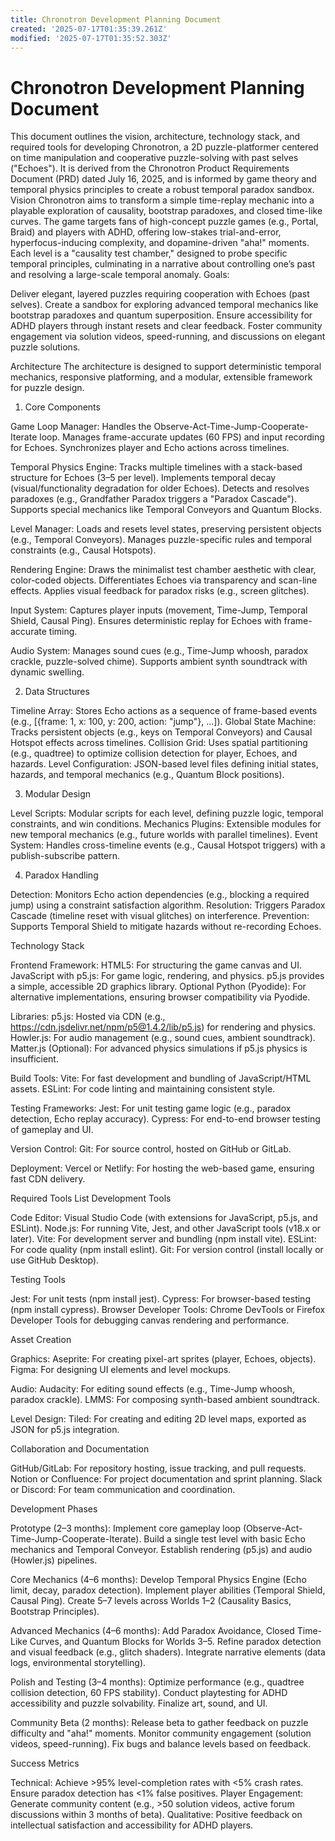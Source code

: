 ```yaml
---
title: Chronotron Development Planning Document
created: '2025-07-17T01:35:39.261Z'
modified: '2025-07-17T01:35:52.303Z'
---
```


# Chronotron Development Planning Document


This document outlines the vision, architecture, technology stack, and required tools for developing Chronotron, a 2D puzzle-platformer centered on time manipulation and cooperative puzzle-solving with past selves ("Echoes"). It is derived from the Chronotron Product Requirements Document (PRD) dated July 16, 2025, and is informed by game theory and temporal physics principles to create a robust temporal paradox sandbox.
Vision
Chronotron aims to transform a simple time-replay mechanic into a playable exploration of causality, bootstrap paradoxes, and closed time-like curves. The game targets fans of high-concept puzzle games (e.g., Portal, Braid) and players with ADHD, offering low-stakes trial-and-error, hyperfocus-inducing complexity, and dopamine-driven "aha!" moments. Each level is a "causality test chamber," designed to probe specific temporal principles, culminating in a narrative about controlling one’s past and resolving a large-scale temporal anomaly.
Goals:

Deliver elegant, layered puzzles requiring cooperation with Echoes (past selves).
Create a sandbox for exploring advanced temporal mechanics like bootstrap paradoxes and quantum superposition.
Ensure accessibility for ADHD players through instant resets and clear feedback.
Foster community engagement via solution videos, speed-running, and discussions on elegant puzzle solutions.

Architecture
The architecture is designed to support deterministic temporal mechanics, responsive platforming, and a modular, extensible framework for puzzle design.
1. Core Components

Game Loop Manager:
Handles the Observe-Act-Time-Jump-Cooperate-Iterate loop.
Manages frame-accurate updates (60 FPS) and input recording for Echoes.
Synchronizes player and Echo actions across timelines.


Temporal Physics Engine:
Tracks multiple timelines with a stack-based structure for Echoes (3–5 per level).
Implements temporal decay (visual/functionality degradation for older Echoes).
Detects and resolves paradoxes (e.g., Grandfather Paradox triggers a "Paradox Cascade").
Supports special mechanics like Temporal Conveyors and Quantum Blocks.


Level Manager:
Loads and resets level states, preserving persistent objects (e.g., Temporal Conveyors).
Manages puzzle-specific rules and temporal constraints (e.g., Causal Hotspots).


Rendering Engine:
Draws the minimalist test chamber aesthetic with clear, color-coded objects.
Differentiates Echoes via transparency and scan-line effects.
Applies visual feedback for paradox risks (e.g., screen glitches).


Input System:
Captures player inputs (movement, Time-Jump, Temporal Shield, Causal Ping).
Ensures deterministic replay for Echoes with frame-accurate timing.


Audio System:
Manages sound cues (e.g., Time-Jump whoosh, paradox crackle, puzzle-solved chime).
Supports ambient synth soundtrack with dynamic swelling.



2. Data Structures

Timeline Array: Stores Echo actions as a sequence of frame-based events (e.g., [{frame: 1, x: 100, y: 200, action: "jump"}, ...]).
Global State Machine: Tracks persistent objects (e.g., keys on Temporal Conveyors) and Causal Hotspot effects across timelines.
Collision Grid: Uses spatial partitioning (e.g., quadtree) to optimize collision detection for player, Echoes, and hazards.
Level Configuration: JSON-based level files defining initial states, hazards, and temporal mechanics (e.g., Quantum Block positions).

3. Modular Design

Level Scripts: Modular scripts for each level, defining puzzle logic, temporal constraints, and win conditions.
Mechanics Plugins: Extensible modules for new temporal mechanics (e.g., future worlds with parallel timelines).
Event System: Handles cross-timeline events (e.g., Causal Hotspot triggers) with a publish-subscribe pattern.

4. Paradox Handling

Detection: Monitors Echo action dependencies (e.g., blocking a required jump) using a constraint satisfaction algorithm.
Resolution: Triggers Paradox Cascade (timeline reset with visual glitches) on interference.
Prevention: Supports Temporal Shield to mitigate hazards without re-recording Echoes.

Technology Stack

Frontend Framework:
HTML5: For structuring the game canvas and UI.
JavaScript with p5.js: For game logic, rendering, and physics. p5.js provides a simple, accessible 2D graphics library.
Optional Python (Pyodide): For alternative implementations, ensuring browser compatibility via Pyodide.


Libraries:
p5.js: Hosted via CDN (e.g., https://cdn.jsdelivr.net/npm/p5@1.4.2/lib/p5.js) for rendering and physics.
Howler.js: For audio management (e.g., sound cues, ambient soundtrack).
Matter.js (Optional): For advanced physics simulations if p5.js physics is insufficient.


Build Tools:
Vite: For fast development and bundling of JavaScript/HTML assets.
ESLint: For code linting and maintaining consistent style.


Testing Frameworks:
Jest: For unit testing game logic (e.g., paradox detection, Echo replay accuracy).
Cypress: For end-to-end browser testing of gameplay and UI.


Version Control:
Git: For source control, hosted on GitHub or GitLab.


Deployment:
Vercel or Netlify: For hosting the web-based game, ensuring fast CDN delivery.



Required Tools List
Development Tools

Code Editor: Visual Studio Code (with extensions for JavaScript, p5.js, and ESLint).
Node.js: For running Vite, Jest, and other JavaScript tools (v18.x or later).
Vite: For development server and bundling (npm install vite).
ESLint: For code quality (npm install eslint).
Git: For version control (install locally or use GitHub Desktop).

Testing Tools

Jest: For unit tests (npm install jest).
Cypress: For browser-based testing (npm install cypress).
Browser Developer Tools: Chrome DevTools or Firefox Developer Tools for debugging canvas rendering and performance.

Asset Creation

Graphics:
Aseprite: For creating pixel-art sprites (player, Echoes, objects).
Figma: For designing UI elements and level mockups.


Audio:
Audacity: For editing sound effects (e.g., Time-Jump whoosh, paradox crackle).
LMMS: For composing synth-based ambient soundtrack.


Level Design:
Tiled: For creating and editing 2D level maps, exported as JSON for p5.js integration.



Collaboration and Documentation

GitHub/GitLab: For repository hosting, issue tracking, and pull requests.
Notion or Confluence: For project documentation and sprint planning.
Slack or Discord: For team communication and coordination.

Development Phases

Prototype (2–3 months):
Implement core gameplay loop (Observe-Act-Time-Jump-Cooperate-Iterate).
Build a single test level with basic Echo mechanics and Temporal Conveyor.
Establish rendering (p5.js) and audio (Howler.js) pipelines.


Core Mechanics (4–6 months):
Develop Temporal Physics Engine (Echo limit, decay, paradox detection).
Implement player abilities (Temporal Shield, Causal Ping).
Create 5–7 levels across Worlds 1–2 (Causality Basics, Bootstrap Principles).


Advanced Mechanics (4–6 months):
Add Paradox Avoidance, Closed Time-Like Curves, and Quantum Blocks for Worlds 3–5.
Refine paradox detection and visual feedback (e.g., glitch shaders).
Integrate narrative elements (data logs, environmental storytelling).


Polish and Testing (3–4 months):
Optimize performance (e.g., quadtree collision detection, 60 FPS stability).
Conduct playtesting for ADHD accessibility and puzzle solvability.
Finalize art, sound, and UI.


Community Beta (2 months):
Release beta to gather feedback on puzzle difficulty and "aha!" moments.
Monitor community engagement (solution videos, speed-running).
Fix bugs and balance levels based on feedback.



Success Metrics

Technical: Achieve >95% level-completion rates with <5% crash rates. Ensure paradox detection has <1% false positives.
Player Engagement: Generate community content (e.g., >50 solution videos, active forum discussions within 3 months of beta).
Qualitative: Positive feedback on intellectual satisfaction and accessibility for ADHD players.


